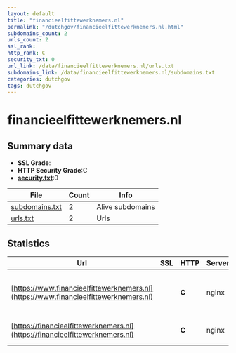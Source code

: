 ```yaml
---
layout: default
title: "financieelfittewerknemers.nl"
permalink: "/dutchgov/financieelfittewerknemers.nl.html"
subdomains_count: 2
urls_count: 2
ssl_rank: 
http_rank: C
security_txt: 0
url_link: /data/financieelfittewerknemers.nl/urls.txt
subdomains_link: /data/financieelfittewerknemers.nl/subdomains.txt
categories: dutchgov
tags: dutchgov
---
```



# financieelfittewerknemers.nl
## Summary data


 - **SSL Grade**:
 - **HTTP Security Grade**:C
 - **[security.txt](https://www.digitaleoverheid.nl/nieuws/standaard-security-txt-nu-verplicht-voor-overheid/)**:0


| File       | Count | Info |
|------------|-------|------|
|[subdomains.txt](/DutchGovScope/data/financieelfittewerknemers.nl/subdomains.txt)|2|Alive subdomains|
|[urls.txt](/DutchGovScope/data/financieelfittewerknemers.nl/urls.txt)|2|Urls|


## Statistics


| Url | SSL | HTTP | Server | Cookie | HSTS | CORS | CTO | CSP | XFO | XXP | RP |FP| Tech |Title |
|--------|-------|-------|------|------|------|------|------|------|------|------|------|------|------|------|
|[https://www.financieelfittewerknemers.nl](https://www.financieelfittewerknemers.nl)| | **C**|nginx| |:white_check_mark: | | | | | | :white_check_mark: | |Google Tag Manager HSTS Nginx|Home - Financiee...|
|[https://financieelfittewerknemers.nl](https://financieelfittewerknemers.nl)| | **C**|nginx| |:white_check_mark: | | | | | | :white_check_mark: | |HSTS Nginx|301 Moved Perman...|


